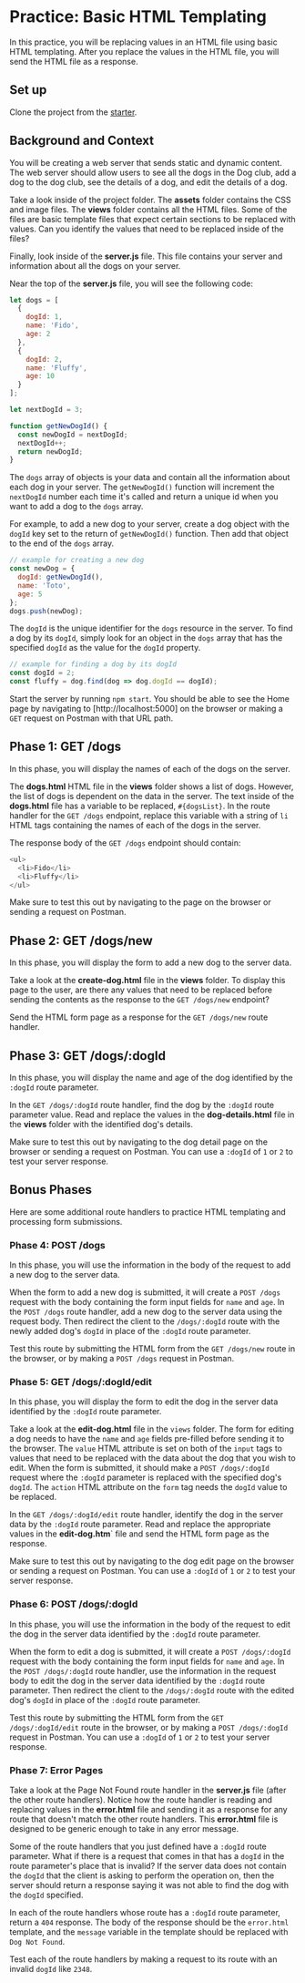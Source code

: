 # Practice: Basic HTML Templating

In this practice, you will be replacing values in an HTML file using basic
HTML templating. After you replace the values in the HTML file, you will
send the HTML file as a response.

## Set up

Clone the project from the [starter].

## Background and Context

You will be creating a web server that sends static and dynamic content. The
web server should allow users to see all the dogs in the Dog club, add a dog
to the dog club, see the details of a dog, and edit the details of a dog.

Take a look inside of the project folder. The **assets** folder contains the
CSS and image files. The **views** folder contains all the HTML files. Some of
the files are basic template files that expect certain sections to be replaced
with values. Can you identify the values that need to be replaced inside of the
files?

Finally, look inside of the **server.js** file. This file contains your server
and information about all the dogs on your server.

Near the top of the **server.js** file, you will see the following code:

```js
let dogs = [
  {
    dogId: 1,
    name: 'Fido',
    age: 2
  },
  {
    dogId: 2,
    name: 'Fluffy',
    age: 10
  }
];

let nextDogId = 3;

function getNewDogId() {
  const newDogId = nextDogId;
  nextDogId++;
  return newDogId;
}
```

The `dogs` array of objects is your data and contain all the information about
each dog in your server. The `getNewDogId()` function will increment the
`nextDogId` number each time it's called and return a unique id when you want
to add a dog to the `dogs` array.

For example, to add a new dog to your server, create a dog object with the
`dogId` key set to the return of `getNewDogId()` function. Then add that object
to the end of the `dogs` array.

```js
// example for creating a new dog
const newDog = {
  dogId: getNewDogId(),
  name: 'Toto',
  age: 5
};
dogs.push(newDog);
```

The `dogId` is the unique identifier for the `dogs` resource in the server. To
find a dog by its `dogId`, simply look for an object in the `dogs` array that
has the specified `dogId` as the value for the `dogId` property.

```js
// example for finding a dog by its dogId
const dogId = 2;
const fluffy = dog.find(dog => dog.dogId == dogId);
```

Start the server by running `npm start`. You should be able to see the
Home page by navigating to [http://localhost:5000] on the browser or making a
`GET` request on Postman with that URL path.

## Phase 1: GET /dogs

In this phase, you will display the names of each of the dogs on the server.

The **dogs.html** HTML file in the **views** folder shows a list of dogs.
However, the list of dogs is dependent on the data in the server. The text
inside of the **dogs.html** file has a variable to be replaced, `#{dogsList}`.
In the route handler for the `GET /dogs` endpoint, replace this variable with a
string of `li` HTML tags containing the names of each of the dogs in the server.

The response body of the `GET /dogs` endpoint should contain:

```js
<ul>
  <li>Fido</li>
  <li>Fluffy</li>
</ul>
```

Make sure to test this out by navigating to the page on the browser or sending
a request on Postman.

## Phase 2: GET /dogs/new

In this phase, you will display the form to add a new dog to the server data.

Take a look at the **create-dog.html** file in the **views** folder. To display
this page to the user, are there any values that need to be replaced before
sending the contents as the response to the `GET /dogs/new` endpoint?

Send the HTML form page as a response for the `GET /dogs/new` route handler.

## Phase 3: GET /dogs/:dogId

In this phase, you will display the name and age of the dog identified by the
`:dogId` route parameter.

In the `GET /dogs/:dogId` route handler, find the dog by the `:dogId` route
parameter value. Read and replace the values in the **dog-details.html** file in
the **views** folder with the identified dog's details.

Make sure to test this out by navigating to the dog detail page on the browser
or sending a request on Postman. You can use a `:dogId` of `1` or `2` to test
your server response.

## Bonus Phases

Here are some additional route handlers to practice HTML templating and
processing form submissions.

### Phase 4: POST /dogs

In this phase, you will use the information in the body of the request to
add a new dog to the server data.

When the form to add a new dog is submitted, it will create a `POST /dogs`
request with the body containing the form input fields for `name` and `age`. In
the `POST /dogs` route handler, add a new dog to the server data using the
request body. Then redirect the client to the `/dogs/:dogId` route with the
newly added dog's `dogId` in place of the `:dogId` route parameter.

Test this route by submitting the HTML form from the `GET /dogs/new` route in
the browser, or by making a `POST /dogs` request in Postman.

### Phase 5: GET /dogs/:dogId/edit

In this phase, you will display the form to edit the dog in the server data
identified by the `:dogId` route parameter.

Take a look at the **edit-dog.html** file in the `views` folder. The form for
editing a dog needs to have the `name` and `age` fields pre-filled before
sending it to the browser. The `value` HTML attribute is set on both of the
`input` tags to values that need to be replaced with the data about the dog
that you wish to edit. When the form is submitted, it should make a
`POST /dogs/:dogId` request where the `:dogId` parameter is replaced with the
specified dog's `dogId`. The `action` HTML attribute on the `form` tag needs
the `dogId` value to be replaced.

In the `GET /dogs/:dogId/edit` route handler, identify the dog in the server
data by the `:dogId` route parameter. Read and replace the appropriate values
in the **edit-dog.htm**` file and send the HTML form page as the response.

Make sure to test this out by navigating to the dog edit page on the browser
or sending a request on Postman. You can use a `:dogId` of `1` or `2` to test
your server response.

### Phase 6: POST /dogs/:dogId

In this phase, you will use the information in the body of the request to
edit the dog in the server data identified by the `:dogId` route parameter.

When the form to edit a dog is submitted, it will create a `POST /dogs/:dogId`
request with the body containing the form input fields for `name` and `age`. In
the `POST /dogs/:dogId` route handler, use the information in the request body
to edit the dog in the server data identified by the `:dogId` route parameter.
Then redirect the client to the `/dogs/:dogId` route with the edited dog's
`dogId` in place of the `:dogId` route parameter.

Test this route by submitting the HTML form from the `GET /dogs/:dogId/edit`
route in the browser, or by making a `POST /dogs/:dogId` request in Postman.
You can use a `:dogId` of `1` or `2` to test your server response.

### Phase 7: Error Pages

Take a look at the Page Not Found route handler in the **server.js** file (after
the other route handlers). Notice how the route handler is reading and replacing
values in the **error.html** file and sending it as a response for any route
that doesn't match the other route handlers. This **error.html** file is
designed to be generic enough to take in any error message.

Some of the route handlers that you just defined have a `:dogId` route
parameter. What if there is a request that comes in that has a `dogId` in the
route parameter's place that is invalid? If the server data does not contain
the `dogId` that the client is asking to perform the operation on, then the
server should return a response saying it was not able to find the dog with the
`dogId` specified.

In each of the route handlers whose route has a `:dogId` route parameter, return
a `404` response. The body of the response should be the `error.html` template,
and the `message` variable in the template should be replaced with
`Dog Not Found`.

Test each of the route handlers by making a request to its route with an invalid
`dogId` like `2348`.

[starter]: https://github.com/appacademy/practice-for-week-08-html-templating